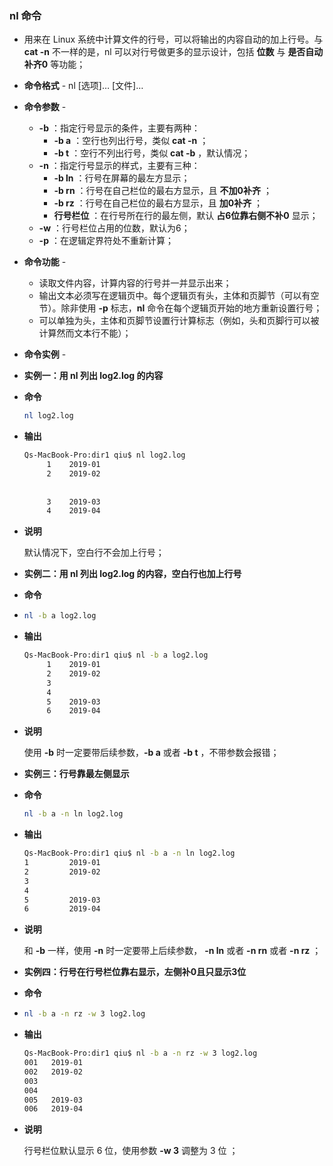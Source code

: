 ### nl 命令

- 用来在 Linux 系统中计算文件的行号，可以将输出的内容自动的加上行号。与 **cat -n** 不一样的是，nl 可以对行号做更多的显示设计，包括 **位数** 与 **是否自动补齐0** 等功能；

- **命令格式** - nl [选项]… [文件]… 

- **命令参数** - 

  - **-b** ：指定行号显示的条件，主要有两种：
    - **-b a** ：空行也列出行号，类似 **cat -n** ；
    - **-b t** ：空行不列出行号，类似 **cat -b** ，默认情况；
  - **-n** ：指定行号显示的样式，主要有三种：
    - **-b ln** ：行号在屏幕的最左方显示；
    - **-b rn** ：行号在自己栏位的最右方显示，且 **不加0补齐** ；
    - **-b rz** ：行号在自己栏位的最右方显示，且 **加0补齐** ；
    - **行号栏位** ：在行号所在行的最左侧，默认 **占6位靠右侧不补0** 显示；
  - **-w** ：行号栏位占用的位数，默认为6；
  - **-p** ：在逻辑定界符处不重新计算；

- **命令功能** - 

  - 读取文件内容，计算内容的行号并一并显示出来；
  - 输出文本必须写在逻辑页中。每个逻辑页有头，主体和页脚节（可以有空节）。除非使用 **-p** 标志，**nl** 命令在每个逻辑页开始的地方重新设置行号；
  - 可以单独为头，主体和页脚节设置行计算标志（例如，头和页脚行可以被计算然而文本行不能）；

- **命令实例** - 

- **实例一：用 nl 列出 log2.log 的内容**

- **命令**

  ```bash
  nl log2.log
  ```

- **输出**

  ```bash
  Qs-MacBook-Pro:dir1 qiu$ nl log2.log
       1	2019-01
       2	2019-02
        	
        	
       3	2019-03
       4	2019-04
  ```

- **说明**

  默认情况下，空白行不会加上行号；

- **实例二：用 nl 列出 log2.log 的内容，空白行也加上行号**

- **命令**

- ```bash
  nl -b a log2.log
  ```

- **输出**

  ```bash
  Qs-MacBook-Pro:dir1 qiu$ nl -b a log2.log
       1	2019-01
       2	2019-02
       3	
       4	
       5	2019-03
       6	2019-04
  ```

- **说明**

  使用 **-b** 时一定要带后续参数，**-b a** 或者 **-b t** ，不带参数会报错；

- **实例三：行号靠最左侧显示**

- **命令**

  ```bash
  nl -b a -n ln log2.log
  ```

- **输出**

  ```bash
  Qs-MacBook-Pro:dir1 qiu$ nl -b a -n ln log2.log
  1     	2019-01
  2     	2019-02
  3     	
  4     	
  5     	2019-03
  6     	2019-04
  ```

- **说明**

  和 **-b** 一样，使用 **-n** 时一定要带上后续参数， **-n ln** 或者 **-n rn** 或者 **-n rz** ；

- **实例四：行号在行号栏位靠右显示，左侧补0且只显示3位**

- **命令**

- ```bash
  nl -b a -n rz -w 3 log2.log
  ```

- **输出**

  ```bash
  Qs-MacBook-Pro:dir1 qiu$ nl -b a -n rz -w 3 log2.log
  001	2019-01
  002	2019-02
  003	
  004	
  005	2019-03
  006	2019-04
  ```

- **说明**

  行号栏位默认显示 6 位，使用参数 **-w 3** 调整为 3 位 ；